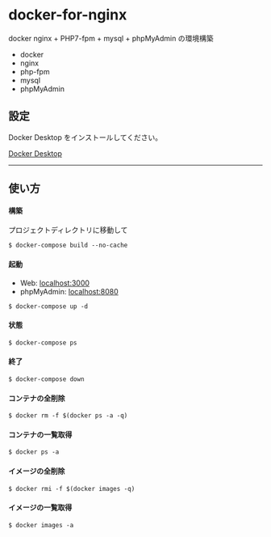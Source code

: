# docker-for-nginx

docker
nginx + PHP7-fpm + mysql + phpMyAdmin の環境構築

- docker
- nginx
- php-fpm
- mysql
- phpMyAdmin

## 設定

Docker Desktop をインストールしてください。

[Docker Desktop](https://www.docker.com/products/docker-desktop)

---

## 使い方

#### 構築

プロジェクトディレクトリに移動して

```
$ docker-compose build --no-cache
```

#### 起動

- Web: [localhost:3000](http://localhost:3000)
- phpMyAdmin: [localhost:8080](http://localhost:8080)

```
$ docker-compose up -d
```

#### 状態

```
$ docker-compose ps
```

#### 終了

```
$ docker-compose down
```

#### コンテナの全削除

```
$ docker rm -f $(docker ps -a -q)
```

#### コンテナの一覧取得

```
$ docker ps -a
```

#### イメージの全削除

```
$ docker rmi -f $(docker images -q)
```

#### イメージの一覧取得

```
$ docker images -a
```
